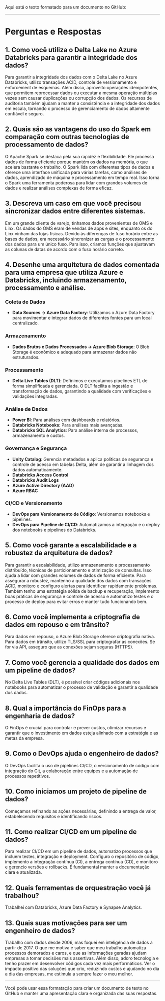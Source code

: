Aqui está o texto formatado para um documento no GitHub:

---

# Perguntas e Respostas

## 1. Como você utiliza o Delta Lake no Azure Databricks para garantir a integridade dos dados?

Para garantir a integridade dos dados com o Delta Lake no Azure Databricks, utilizo transações ACID, controle de versionamento e enforcement de esquemas. Além disso, aproveito operações idempotentes, que permitem reprocessar dados ou executar a mesma operação múltiplas vezes sem causar duplicações ou corrupção dos dados. Os recursos de auditoria também ajudam a manter a consistência e a integridade dos dados em escala, tornando o processo de gerenciamento de dados altamente confiável e seguro.

## 2. Quais são as vantagens do uso do Spark em comparação com outras tecnologias de processamento de dados?

O Apache Spark se destaca pela sua rapidez e flexibilidade. Ele processa dados de forma eficiente porque mantém os dados na memória, o que acelera bastante o trabalho. O Spark lida com diferentes tipos de dados e oferece uma interface unificada para várias tarefas, como análises de dados, aprendizado de máquina e processamento em tempo real. Isso torna o Spark uma ferramenta poderosa para lidar com grandes volumes de dados e realizar análises complexas de forma eficaz.

## 3. Descreva um caso em que você precisou sincronizar dados entre diferentes sistemas.

Em um grande cliente de varejo, tínhamos dados provenientes de OMS e Linx. Os dados do OMS eram de vendas de apps e sites, enquanto os do Linx vinham das lojas físicas. Devido às diferenças de fuso horário entre as bases de dados, era necessário sincronizar as cargas e o processamento dos dados para um único fuso. Para isso, criamos funções que ajustavam as colunas de datas de acordo com o fuso horário correto.

## 4. Desenhe uma arquitetura de dados comentada para uma empresa que utiliza Azure e Databricks, incluindo armazenamento, processamento e análise.

### Coleta de Dados
- **Data Sources -> Azure Data Factory**: Utilizamos o Azure Data Factory para movimentar e integrar dados de diferentes fontes para um local centralizado.

### Armazenamento
- **Dados Brutos e Dados Processados -> Azure Blob Storage**: O Blob Storage é econômico e adequado para armazenar dados não estruturados.

### Processamento
- **Delta Live Tables (DLT)**: Definimos e executamos pipelines ETL de forma simplificada e gerenciada. O DLT facilita a ingestão e transformação de dados, garantindo a qualidade com verificações e validações integradas.

### Análise de Dados
- **Power BI**: Para análises com dashboards e relatórios.
- **Databricks Notebooks**: Para análises mais avançadas.
- **Databricks SQL Analytics**: Para análise interna de processos, armazenamento e custos.

### Governança e Segurança
- **Unity Catalog**: Gerencia metadados e aplica políticas de segurança e controle de acesso em tabelas Delta, além de garantir a linhagem dos dados automaticamente.
- **Databricks Access Control**
- **Databricks Audit Logs**
- **Azure Active Directory (AAD)**
- **Azure RBAC**

### CI/CD e Versionamento
- **DevOps para Versionamento de Código**: Versionamos notebooks e pipelines.
- **DevOps para Pipeline de CI/CD**: Automatizamos a integração e o deploy dos notebooks e pipelines do Databricks.

## 5. Como você garante a escalabilidade e a robustez da arquitetura de dados?

Para garantir a escalabilidade, utilizo armazenamento e processamento distribuído, técnicas de particionamento e otimização de consultas. Isso ajuda a lidar com grandes volumes de dados de forma eficiente. Para assegurar a robustez, mantenho a qualidade dos dados com transações ACID, monitoro e configuro alertas para identificar rapidamente problemas. Também tenho uma estratégia sólida de backup e recuperação, implemento boas práticas de segurança e controle de acesso e automatizo testes e o processo de deploy para evitar erros e manter tudo funcionando bem.

## 6. Como você implementa a criptografia de dados em repouso e em trânsito?

Para dados em repouso, o Azure Blob Storage oferece criptografia nativa. Para dados em trânsito, utilizo TLS/SSL para criptografar as conexões. Se for via API, asseguro que as conexões sejam seguras (HTTPS).

## 7. Como você gerencia a qualidade dos dados em um pipeline de dados?

No Delta Live Tables (DLT), é possível criar códigos adicionais nos notebooks para automatizar o processo de validação e garantir a qualidade dos dados.

## 8. Qual a importância do FinOps para a engenharia de dados?

O FinOps é crucial para controlar e prever custos, otimizar recursos e garantir que o investimento em dados esteja alinhado com a estratégia e as metas da empresa.

## 9. Como o DevOps ajuda o engenheiro de dados?

O DevOps facilita o uso de pipelines CI/CD, o versionamento de código com integração do Git, a colaboração entre equipes e a automação de processos repetitivos.

## 10. Como iniciamos um projeto de pipeline de dados?

Começamos refinando as ações necessárias, definindo a entrega de valor, estabelecendo requisitos e identificando riscos.

## 11. Como realizar CI/CD em um pipeline de dados?

Para realizar CI/CD em um pipeline de dados, automatizo processos que incluem testes, integração e deployment. Configuro o repositório de código, implemento a integração contínua (CI), a entrega contínua (CD), e monitoro e gerencio versões e rollbacks. É fundamental manter a documentação clara e atualizada.

## 12. Quais ferramentas de orquestração você já trabalhou?

Trabalhei com Databricks, Azure Data Factory e Synapse Analytics.

## 13. Quais suas motivações para ser um engenheiro de dados?

Trabalho com dados desde 2006, mas foquei em inteligência de dados a partir de 2017. O que me motiva é saber que meu trabalho automatiza processos demorados e caros, e que as informações geradas ajudam empresas a tomar decisões mais assertivas. Além disso, adoro tecnologia e tenho prazer em desenvolver códigos cada vez mais performáticos. Ver o impacto positivo das soluções que crio, reduzindo custos e ajudando no dia a dia das empresas, me estimula a sempre fazer o meu melhor.

---

Você pode usar essa formatação para criar um documento de texto no GitHub e manter uma apresentação clara e organizada das suas respostas.
